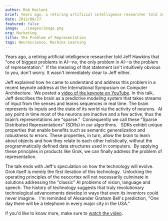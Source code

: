 ```yaml
---
author: Rob Haitani
brief: Years ago, a retiring artificial intelligence researcher told Jeff Hawkins that "one of biggest problems in AI--no, the only problem in AI--is the problem of representation." If the meaning of that statement isn't intuitively obvious
date: 2012/08/27
featured: false
image: ../images/image.png
org: Marketing
title: The Problem of Representation
tags: Neuroscience, Machine Learning
---
```


Years ago, a retiring artificial intelligence researcher told Jeff Hawkins that
"one of biggest problems in AI--no, the only problem in AI--is the problem of
representation."  If the meaning of that statement isn't intuitively obvious to
you, don't worry. It wasn't immediately clear to Jeff either.

Jeff explained how he came to understand and address this problem in a recent
keynote address at the International Symposium on Computer Architecture.  We
posted a [video of the keynote on YouTube](https://www.youtube.com/user/numenta).
In this talk, Jeff describes the brain as a predictive modeling system that
takes streams of input from the senses and learns sequences in real time. The
brain represents its inputs and the state of its world via the activity of
neurons.  At any point in time most of the neurons are inactive and a few
active, thus the brain’s representations are “sparse.”  Consequently we call
these "Sparse Distributed Representations” (SDRs) in our algorithms.   SDRs
exhibit unique properties that enable benefits such as semantic generalization
and robustness to errors. These properties, in turn, allow the brain to learn
about objects and how they relate to each other holistically, without the
programmatically defined data structures used in computers.  By applying these
principles in products like Grok, we can finally address the problem of
representation.

The talk ends with Jeff's speculation on how the technology will evolve. Grok
itself is merely the first iteration of this technology.  Unlocking the
operating principles of the neocortex will not necessarily culminate in
solutions addressing the "classic" AI problems of vision, language and speech.
The history of technology suggests that truly revolutionary technological
advancements develop in ways that even its inventors could never imagine.   I'm
reminded of Alexander Graham Bell's prediction, "One day there will be a
telephone in every major city in the USA."

If you'd like to know more, make sure to
[watch the video](http://youtu.be/A8sHMcCk0lU).
